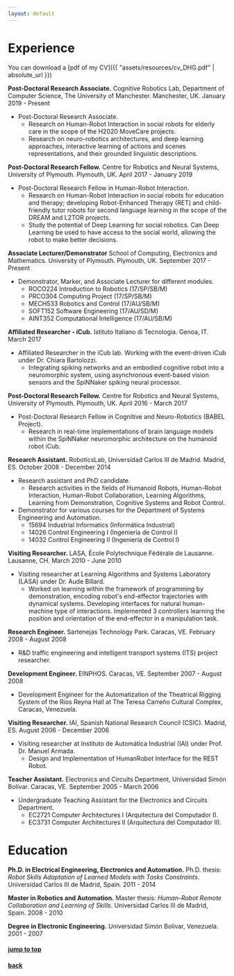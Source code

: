 ```yaml
---
layout: default
---
```


# [](#experience)Experience

You can download a [pdf of my CV]({{ "assets/resources/cv_DHG.pdf" | absolute_url }})

**Post-Doctoral Research Associate.** Cognitive Robotics Lab, Department of Computer Science, The University of Manchester. Manchester, UK. January 2019 - Present

- Post-Doctoral Research Associate.
    - Research on Human-Robot Interaction in social robots for elderly care in the scope of the H2020 MoveCare projects.
    - Research on neuro-robotics architectures, and deep learning approaches, interactive learning of actions and scenes representations, and their grounded linguistic descriptions.

**Post-Doctoral Research Fellow.** Centre for Robotics and Neural Systems, University of Plymouth. Plymouth, UK. April 2017 - January 2019

- Post-Doctoral Research Fellow in Human-Robot Interaction.
    - Research on Human-Robot Interaction in social robots for education and therapy; developing Robot-Enhanced Therapy (RET) and child-friendly tutor robots for second language learning in the scope of the DREAM and L2TOR projects.
    - Study the potential of Deep Learning for social robotics. Can Deep Learning be used to have access to the social world, allowing the robot to make better decisions.

**Associate Lecturer/Demonstrator** School of Computing, Electronics and Mathematics. University of Plymouth. Plymouth, UK. September 2017 - Present

- Demonstrator, Marker, and Associate Lecturer for different modules.
    - ROCO224 Introduction to Robotics (17/SP/SB/M)
    - PRCO304 Computing Project (17/SP/SB/M)
    - MECH533 Robotics and Control (17/AU/SB/M)
    - SOFT152 Software Engineering (17/AU/SD/M)
    - AINT352 Computational Intelligence (17/AU/SB/M)


**Affiliated Researcher - iCub.** Istituto Italiano di Tecnologia. Genoa, IT. March 2017

- Affiliated Researcher in the iCub lab. Working with the event-driven iCub under Dr. Chiara Bartolozzi.
    - Integrating spiking networks and an embodied cognitive robot into a neuromorphic system, using asynchronous event-based vision sensors and the SpiNNaker spiking neural processor.


**Post-Doctoral Research Fellow.** Centre for Robotics and Neural Systems, University of Plymouth. Plymouth, UK. April 2016 - March 2017  

- Post-Doctoral Research Fellow in Cognitive and Neuro-Robotics (BABEL
Project).
    - Research in real-time implementations of brain language models within the SpiNNaker neuromorphic architecture on the humanoid robot iCub.


**Research Assistant.** RoboticsLab, Universidad Carlos III de Madrid. Madrid,
ES. October 2008 - December 2014

- Research assistant and PhD candidate.
    - Research activities in the fields of Humanoid Robots, Human-Robot Interaction, Human-Robot Collaboration, Learning Algorithms, Learning from Demonstration, Cognitive Systems and Robot Control.
- Demonstrator for various courses for the Department of Systems Engineering and Automation.
    - 15694 Industrial Informatics (Informática Industrial)
    - 14026 Control Engineering I (Ingeniería de Control I)
    - 14032 Control Engineering II (Ingeniería de Control I)


**Visiting Researcher.** LASA, École Polytechnique Fédérale de Lausanne. Lausanne, CH. March 2010 - June 2010

- Visiting researcher at Learning Algorithms and Systems Laboratory (LASA)
under Dr. Aude Billard.
    - Worked on learning within the framework of programming by
demonstration, encoding robot's end-effector trajectories with dynamical systems. Developing interfaces for natural human-machine type of interactions. Implemented 3 controllers learning the position and orientation of the end-effector in a manipulation task.

**Research Engineer.** Sartenejas Technology Park. Caracas, VE. February 2008 - August 2008

- R&D traffic engineering and intelligent transport systems (ITS) project researcher.

**Development Engineer.** EINPHOS. Caracas, VE. September 2007 - August 2008

- Development Engineer for the Automatization of the Theatrical Rigging System of the Ríos Reyna Hall at The Teresa Carreño Cultural Complex, Caracas, Venezuela.

**Visiting Researcher.** IAI, Spanish National Research Council (CSIC). Madrid,
ES. August 2006 - December 2006

- Visiting researcher at Instituto de Automática Industrial (IAI) under
Prof. Dr. Manuel Armada.
    - Design and Implementation of Human­Robot Interface for the REST Robot.

**Teacher Assistant.** Electronics and Circuits Department, Universidad Simón
Bolívar. Caracas, VE. September 2005 - March 2006

- Undergraduate Teaching Assistant for the Electronics and Circuits Department.
    - EC2721 Computer Architectures I (Arquitectura del Computador I).
    - EC3731 Computer Architectures II (Arquitectura del Computador II).


# [](#education)Education

**Ph.D. in Electrical Engineering, Electronics and Automation.**
Ph.D. thesis: _Robot Skills Adaptation of Learned Models with
Tasks Constraints_.
Universidad Carlos III de Madrid, Spain. 2011 - 2014

**Master in Robotics and Automation.**
Master thesis: _Human-Robot Remote Collaboration and Learning of
Skills_.
Universidad Carlos III de Madrid, Spain. 2008 - 2010

**Degree in Electronic Engineering.** Universidad Simón Bolívar, Venezuela. 2001 - 2007


#### [jump to top](#experience)
#### [back](javascript:history.back())
